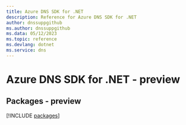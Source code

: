 ```yaml
---
title: Azure DNS SDK for .NET
description: Reference for Azure DNS SDK for .NET
author: dnssuppgithub
ms.author: dnssuppgithub
ms.data: 05/12/2023
ms.topic: reference
ms.devlang: dotnet
ms.service: dns
---
```

# Azure DNS SDK for .NET - preview
## Packages - preview
[!INCLUDE [packages](dns-index.md)]